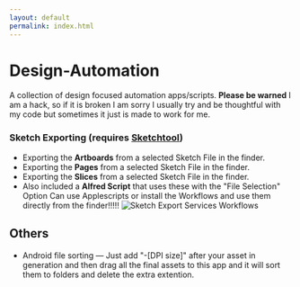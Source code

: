 ```yaml
---
layout: default
permalink: index.html
---
```


Design-Automation
=================

A collection of design focused automation apps/scripts. **Please be warned** I am a hack, so if it is broken I am sorry I usually try and be thoughtful with my code but sometimes it just is made to work for me.

### Sketch Exporting (requires [Sketchtool](http://bohemiancoding.com/sketch/tool/))
* Exporting the **Artboards** from a selected Sketch File in the finder.
* Exporting the **Pages** from a selected Sketch File in the finder.
* Exporting the **Slices** from a selected Sketch File in the finder.
* Also included a **Alfred Script** that uses these with the "File Selection" Option
Can use Applescripts or install the Workflows and use them directly from the finder!!!!!
![Sketch Export Services Workflows](http://monosnap.com/image/88B9kA3QFmW2WXHzuVH7FLitrsOj13.png)

## Others
* Android file sorting — Just add "-[DPI size]" after your asset in generation and then drag all the final assets to this app and it will sort them to folders and delete the extra extention.
